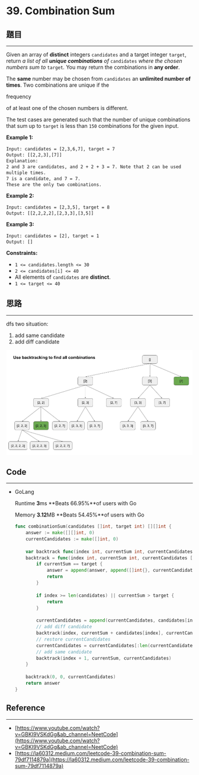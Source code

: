 # 39. Combination Sum

## 題目

---

Given an array of **distinct** integers `candidates` and a target integer `target`, return *a list of all **unique combinations** of* `candidates` *where the chosen numbers sum to* `target`*.* You may return the combinations in **any order**.

The **same** number may be chosen from `candidates` an **unlimited number of times**. Two combinations are unique if the

frequency

of at least one of the chosen numbers is different.

The test cases are generated such that the number of unique combinations that sum up to `target` is less than `150` combinations for the given input.

**Example 1:**

```
Input: candidates = [2,3,6,7], target = 7
Output: [[2,2,3],[7]]
Explanation:
2 and 3 are candidates, and 2 + 2 + 3 = 7. Note that 2 can be used multiple times.
7 is a candidate, and 7 = 7.
These are the only two combinations.

```

**Example 2:**

```
Input: candidates = [2,3,5], target = 8
Output: [[2,2,2,2],[2,3,3],[3,5]]

```

**Example 3:**

```
Input: candidates = [2], target = 1
Output: []

```

**Constraints:**

- `1 <= candidates.length <= 30`
- `2 <= candidates[i] <= 40`
- All elements of `candidates` are **distinct**.
- `1 <= target <= 40`

## 思路

---

dfs two situation:

1. add same candidate
2. add diff candidate 

![01](/Images/39.Combination-Sum/01.png)

## Code

---

- GoLang
    
    Runtime **3**ms **Beats 66.95%**of users with Go
    
    Memory  **3.12**MB **Beats 54.45%**of users with Go
    
    ```go
    func combinationSum(candidates []int, target int) [][]int {
        answer := make([][]int, 0)
        currentCandidates := make([]int, 0)
    
        var backtrack func(index int, currentSum int, currentCandidates []int)
        backtrack = func(index int, currentSum int, currentCandidates []int) {
            if currentSum == target {
                answer = append(answer, append([]int{}, currentCandidates...))
                return 
            }
    
            if index >= len(candidates) || currentSum > target {
                return 
            }
    
            currentCandidates = append(currentCandidates, candidates[index])
            // add diff candidate
            backtrack(index, currentSum + candidates[index], currentCandidates)
            // restore currentCandidates
            currentCandidates = currentCandidates[:len(currentCandidates)-1]
            // add same candidate
            backtrack(index + 1, currentSum, currentCandidates)
        }
        
        backtrack(0, 0, currentCandidates)
        return answer
    }
    ```
    

## Reference

---

- [https://www.youtube.com/watch?v=GBKI9VSKdGg&ab_channel=NeetCode](https://www.youtube.com/watch?v=GBKI9VSKdGg&ab_channel=NeetCode)
- [https://la60312.medium.com/leetcode-39-combination-sum-79df7114879a](https://la60312.medium.com/leetcode-39-combination-sum-79df7114879a)